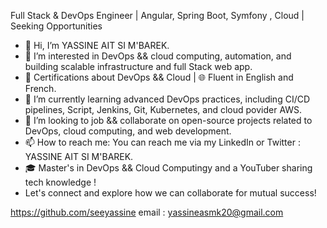 Full Stack & DevOps Engineer | Angular, Spring Boot, Symfony , Cloud | Seeking Opportunities 
- 👋 Hi, I’m YASSINE AIT SI M'BAREK.
- 👀 I’m interested in DevOps && cloud computing, automation, and building scalable infrastructure and full Stack web app.
- 📜  Certifications about DevOps && Cloud | 🌐 Fluent in English and French.
- 🌱 I’m currently learning advanced DevOps practices, including CI/CD pipelines, Script, Jenkins, Git, Kubernetes, and cloud povider AWS.
- 💞️ I’m looking to job && collaborate on open-source projects related to DevOps, cloud computing, and web development.
- 📫 How to reach me: You can reach me via my LinkedIn or Twitter : YASSINE AIT SI M'BAREK.
- 🎓 Master's  in DevOps && Cloud Computingy and a YouTuber sharing tech knowledge !
- Let's connect and explore how we can collaborate for mutual success!


https://github.com/seeyassine
email : yassineasmk20@gmail.com


<!---
seeyassine/seeyassine is a ✨ special ✨ repository because its `README.md` (this file) appears on your GitHub profile.
You can click the Preview link to take a look at your changes.
--->
